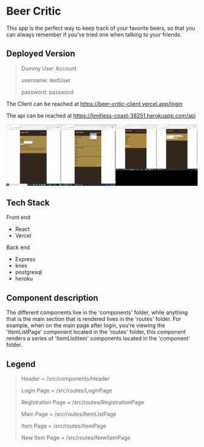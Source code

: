 Beer Critic
===========

This app is the perfect way to keep track of your favorite beers, so that you can always remember if you've tried one when talking to your friends.

Deployed Version
----------------

>Dummy User Account
>
>username: testUser
>
>password: password

The Client can be reached at https://beer-critic-client.vercel.app/login

The api can be reached at https://limitless-coast-38251.herokuapp.com/api

![alt text](/public/beer_critic_screenshot.png "Beer Critic Screenshot")

Tech Stack
----------

Front end
* React
* Vercel

Back end
* Express
* knex
* postgresql
* heroku

Component description
---------------------

The different components live in the 'components' folder, while anything that is the main section that is rendered lives in the 'routes' folder.  For example, when on the main page after login, you're viewing the 'ItemListPage' component located in the 'routes' folder, this component renders a series of 'ItemListItem' components located in the 'component' folder.

Legend
------

> Header =  /src/components/Header
>
> Login Page = /src/routes/LoginPage
>
> Registration Page = /src/routes/RegistrationPage
>
> Main Page = /src/routes/ItemListPage
>
> Item Page = /src/routes/ItemPage
>
> New Item Page = /src/routes/NewItemPage
